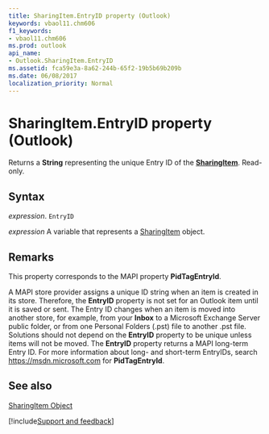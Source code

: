 ```yaml
---
title: SharingItem.EntryID property (Outlook)
keywords: vbaol11.chm606
f1_keywords:
- vbaol11.chm606
ms.prod: outlook
api_name:
- Outlook.SharingItem.EntryID
ms.assetid: fca59e3a-8a62-244b-65f2-19b5b69b209b
ms.date: 06/08/2017
localization_priority: Normal
---
```



# SharingItem.EntryID property (Outlook)

Returns a  **String** representing the unique Entry ID of the **[SharingItem](Outlook.SharingItem.md)**. Read-only.


## Syntax

_expression_. `EntryID`

_expression_ A variable that represents a [SharingItem](Outlook.SharingItem.md) object.


## Remarks

This property corresponds to the MAPI property  **PidTagEntryId**.

A MAPI store provider assigns a unique ID string when an item is created in its store. Therefore, the  **EntryID** property is not set for an Outlook item until it is saved or sent. The Entry ID changes when an item is moved into another store, for example, from your **Inbox** to a Microsoft Exchange Server public folder, or from one Personal Folders (.pst) file to another .pst file. Solutions should not depend on the **EntryID** property to be unique unless items will not be moved. The **EntryID** property returns a MAPI long-term Entry ID. For more information about long- and short-term EntryIDs, search https://msdn.microsoft.com for **PidTagEntryId**.


## See also


[SharingItem Object](Outlook.SharingItem.md)

[!include[Support and feedback](~/includes/feedback-boilerplate.md)]